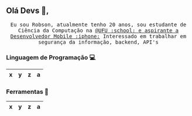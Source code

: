 ## Olá Devs :wave:, 
<p align="center">
  <samp>
    Eu sou Robson, atualmente tenho 20 anos, sou estudante de Ciência da Computação na <a href="http://www.ufu.br/">@UFU :school: e aspirante a Desenvolvedor Mobile :iphone:</a> Interessado em trabalhar em segurança da informação, backend, API's 
  </samp>
</p>

### Linguagem de Programação :computer:
|x|y|z|a|
|:---:|:---:|:---:|:---:|

### Ferramentas :wrench:
|x|y|z|a|
|:---:|:---:|:---:|:---:|
